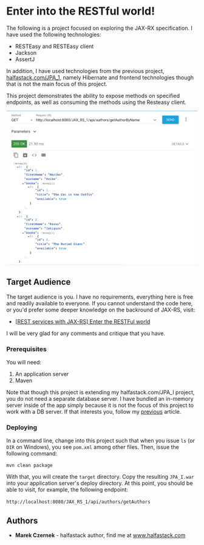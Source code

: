 # Enter into the RESTful world!

The following is a project focused on exploring the JAX-RX specification. I have used the following technologies:

* RESTEasy and RESTEasy client
* Jackson
* AssertJ

In addition, I have used technologies from the previous project, [halfastack.com/JPA_1](../JPA_1), namely Hibernate and 
frontend technologies though that is not the main focus of this project. 

This project demonstrates the ability to expose methods on specified endpoints, as well as consuming the methods using 
the Resteasy client. 

![Example of an endpoint returning results](imgs/rest_example.png)

## Target Audience

The target audience is you. I have no requirements, everything here is free and readily available to everyone. 
If you cannot understand the code here, or you'd prefer some deeper knowledge on the backround of JAX-RS, visit:

* [[REST services with JAX-RS] Enter the RESTFul world](https://www.halfastack.com/rest-services-with-jax-rs-enter-the-restful-world/)

I will be very glad for any comments and critique that you have.

### Prerequisites

You will need:

1. An application server
2. Maven

Note that though this project is extending my halfastack.com/JPA_I project, you do not need a separate database server. I have
bundled an in-memory server inside of the app simply because it is not the focus of this project to work with a DB server. 
If that interests you, follow my [previous](https://www.halfastack.com/jpa-setup-deploying-a-database-for-jee-environment/)
article.

### Deploying

In a command line, change into this project such that when you issue `ls` (or `DIR` on Windows), you see `pom.xml` among other files.
Then, issue the following command:

```
mvn clean package
```

With that, you will create the `target` directory. Copy the resulting `JPA_I.war` into your application server's deploy directory. At this point, you should be able to visit, for example, the following endpoint:

`http://localhost:8080/JAX_RS_1/api/authors/getAuthors`

## Authors

* **Marek Czernek** - halfastack author, find me at www.halfastack.com
